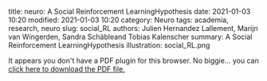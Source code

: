 title: neuro: A Social Reinforcement LearningHypothesis
date: 2021-01-03 10:20
modified: 2021-01-03 10:20
category: Neuro
tags: academia, research, neuro
slug: social_RL
authors: Julien Hernandez Lallement, Marijn van Wingerden, Sandra Schäbleand Tobias Kalenscher
summary: A Social Reinforcement LearningHypothesis
illustration: social_RL.png

<object data="social_RL.pdf" type="application/pdf" width="100%" height="800px">
 <p>It appears you don't have a PDF plugin for this browser.
 No biggie... you can <a href="social_RL.pdf">click here to
  download the PDF file.</a></p>
</object>
